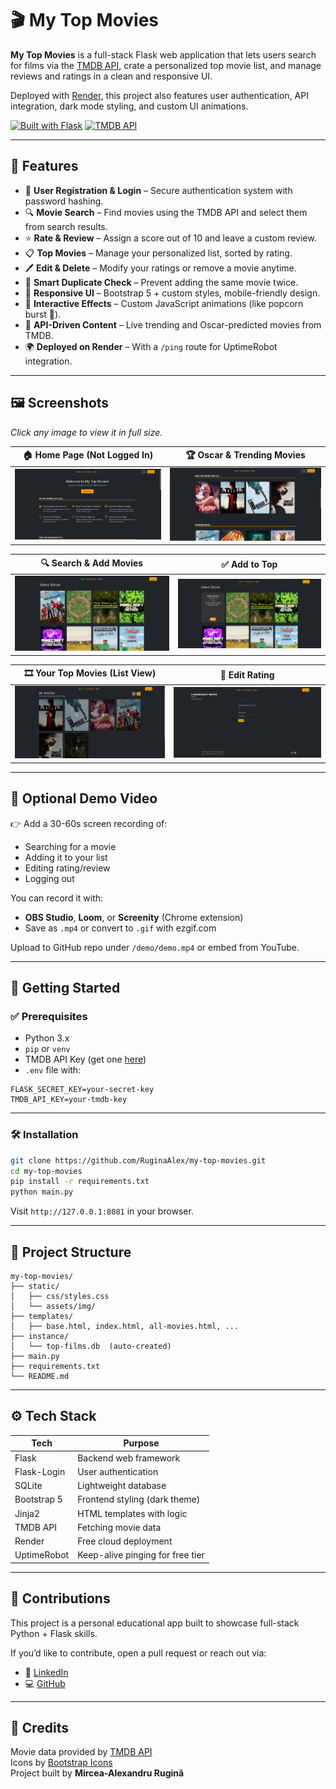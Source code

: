 # 🎬 My Top Movies

**My Top Movies** is a full-stack Flask web application that lets users search for films via the [TMDB API](https://www.themoviedb.org/), crate a personalized top movie list, and manage reviews and ratings in a clean and responsive UI.

Deployed with [Render](https://render.com/), this project also features user authentication, API integration, dark mode styling, and custom UI animations.

[![Built with Flask](https://img.shields.io/badge/Built%20With-Flask-orange)](https://flask.palletsprojects.com/) [![TMDB API](https://img.shields.io/badge/API-TMDB-brightgreen)](https://www.themoviedb.org/documentation/api)

---

## 🌟 Features

- 🔐 **User Registration & Login** – Secure authentication system with password hashing.
- 🔍 **Movie Search** – Find movies using the TMDB API and select them from search results.
- ⭐ **Rate & Review** – Assign a score out of 10 and leave a custom review.
- 📋 **Top Movies** – Manage your personalized list, sorted by rating.
- 🖊️ **Edit & Delete** – Modify your ratings or remove a movie anytime.
- 🧠 **Smart Duplicate Check** – Prevent adding the same movie twice.
- 🎨 **Responsive UI** – Bootstrap 5 + custom styles, mobile-friendly design.
- 🍿 **Interactive Effects** – Custom JavaScript animations (like popcorn burst 🎉).
- 🧪 **API-Driven Content** – Live trending and Oscar-predicted movies from TMDB.
- 🌍 **Deployed on Render** – With a `/ping` route for UptimeRobot integration.

---

## 🖼️ Screenshots  
*Click any image to view it in full size.*


| 🏠 Home Page (Not Logged In) | 🏆 Oscar & Trending Movies |
|-----------------------------|----------------------------|
| ![](ss/home_guest.png)      | ![](ss/oscar_trending.png) |

| 🔍 Search & Add Movies       | ✅ Add to Top              |
|-----------------------------|----------------------------|
| ![](ss/search.png)          | ![](ss/select_movie.png)  |

| 🎞️ Your Top Movies (List View) | 🧾 Edit Rating         |
|--------------------------------|------------------------|
| ![](ss/top_movies_list.png)    | ![](ss/edit.png)       |

---

## 🎥 Optional Demo Video

👉 Add a 30-60s screen recording of:
- Searching for a movie
- Adding it to your list
- Editing rating/review
- Logging out

You can record it with:
- **OBS Studio**, **Loom**, or **Screenity** (Chrome extension)
- Save as `.mp4` or convert to `.gif` with ezgif.com

Upload to GitHub repo under `/demo/demo.mp4` or embed from YouTube.

---

## 🚀 Getting Started

### ✅ Prerequisites

- Python 3.x
- `pip` or `venv`
- TMDB API Key (get one [here](https://www.themoviedb.org/documentation/api))
- `.env` file with:

```env
FLASK_SECRET_KEY=your-secret-key
TMDB_API_KEY=your-tmdb-key
```

---

### 🛠 Installation

```bash
git clone https://github.com/RuginaAlex/my-top-movies.git
cd my-top-movies
pip install -r requirements.txt
python main.py
```

Visit `http://127.0.0.1:8081` in your browser.

---

## 📁 Project Structure

```
my-top-movies/
├── static/
│   ├── css/styles.css
│   └── assets/img/
├── templates/
│   ├── base.html, index.html, all-movies.html, ...
├── instance/
│   └── top-films.db  (auto-created)
├── main.py
├── requirements.txt
└── README.md
```

---

## ⚙️ Tech Stack

| Tech        | Purpose                           |
|-------------|------------------------------------|
| Flask       | Backend web framework              |
| Flask-Login | User authentication                |
| SQLite      | Lightweight database               |
| Bootstrap 5 | Frontend styling (dark theme)      |
| Jinja2      | HTML templates with logic          |
| TMDB API    | Fetching movie data                |
| Render      | Free cloud deployment              |
| UptimeRobot | Keep-alive pinging for free tier   |

---

## 🤝 Contributions

This project is a personal educational app built to showcase full-stack Python + Flask skills.

If you’d like to contribute, open a pull request or reach out via:

- 📧 [LinkedIn](https://www.linkedin.com/in/mircea-alexandru-rugin%C4%83-1b461b270/)
- 💻 [GitHub](https://github.com/RuginaAlex)

---

## 🔗 Credits

Movie data provided by [TMDB API](https://www.themoviedb.org/documentation/api)  
Icons by [Bootstrap Icons](https://icons.getbootstrap.com/)  
Project built by **Mircea-Alexandru Rugină**
